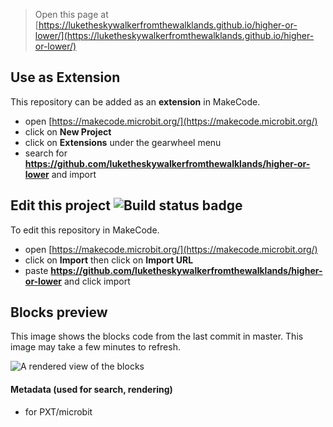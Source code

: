 
> Open this page at [https://luketheskywalkerfromthewalklands.github.io/higher-or-lower/](https://luketheskywalkerfromthewalklands.github.io/higher-or-lower/)

## Use as Extension

This repository can be added as an **extension** in MakeCode.

* open [https://makecode.microbit.org/](https://makecode.microbit.org/)
* click on **New Project**
* click on **Extensions** under the gearwheel menu
* search for **https://github.com/luketheskywalkerfromthewalklands/higher-or-lower** and import

## Edit this project ![Build status badge](https://github.com/luketheskywalkerfromthewalklands/higher-or-lower/workflows/MakeCode/badge.svg)

To edit this repository in MakeCode.

* open [https://makecode.microbit.org/](https://makecode.microbit.org/)
* click on **Import** then click on **Import URL**
* paste **https://github.com/luketheskywalkerfromthewalklands/higher-or-lower** and click import

## Blocks preview

This image shows the blocks code from the last commit in master.
This image may take a few minutes to refresh.

![A rendered view of the blocks](https://github.com/luketheskywalkerfromthewalklands/higher-or-lower/raw/master/.github/makecode/blocks.png)

#### Metadata (used for search, rendering)

* for PXT/microbit
<script src="https://makecode.com/gh-pages-embed.js"></script><script>makeCodeRender("{{ site.makecode.home_url }}", "{{ site.github.owner_name }}/{{ site.github.repository_name }}");</script>

